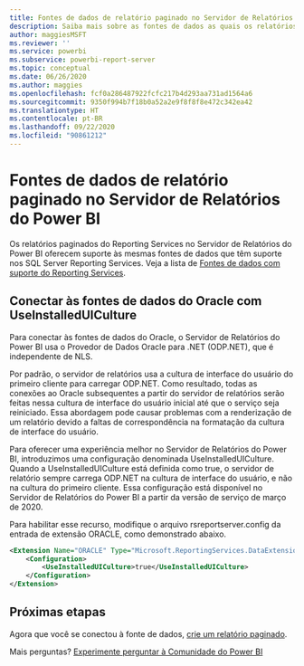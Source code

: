 ```yaml
---
title: Fontes de dados de relatório paginado no Servidor de Relatórios do Power BI
description: Saiba mais sobre as fontes de dados as quais os relatórios paginados (.rdl) podem se conectar no Servidor de Relatórios do Power BI.
author: maggiesMSFT
ms.reviewer: ''
ms.service: powerbi
ms.subservice: powerbi-report-server
ms.topic: conceptual
ms.date: 06/26/2020
ms.author: maggies
ms.openlocfilehash: fcf0a286487922fcfc217b4d293aa731ad1564a6
ms.sourcegitcommit: 9350f994b7f18b0a52a2e9f8f8f8e472c342ea42
ms.translationtype: HT
ms.contentlocale: pt-BR
ms.lasthandoff: 09/22/2020
ms.locfileid: "90861212"
---
```

# <a name="paginated-report-data-sources--in-power-bi-report-server"></a>Fontes de dados de relatório paginado no Servidor de Relatórios do Power BI
Os relatórios paginados do Reporting Services no Servidor de Relatórios do Power BI oferecem suporte às mesmas fontes de dados que têm suporte nos SQL Server Reporting Services. Veja a lista de [Fontes de dados com suporte do Reporting Services](/sql/reporting-services/report-data/data-sources-supported-by-reporting-services-ssrs).

## <a name="connect-to-oracle-data-sources-with-useinstalleduiculture"></a>Conectar às fontes de dados do Oracle com UseInstalledUICulture

Para conectar às fontes de dados do Oracle, o Servidor de Relatórios do Power BI usa o Provedor de Dados Oracle para .NET (ODP.NET), que é independente de NLS.

Por padrão, o servidor de relatórios usa a cultura de interface do usuário do primeiro cliente para carregar ODP.NET.  Como resultado, todas as conexões ao Oracle subsequentes a partir do servidor de relatórios serão feitas nessa cultura de interface do usuário inicial até que o serviço seja reiniciado.  Essa abordagem pode causar problemas com a renderização de um relatório devido a faltas de correspondência na formatação da cultura de interface do usuário.

Para oferecer uma experiência melhor no Servidor de Relatórios do Power BI, introduzimos uma configuração denominada UseInstalledUICulture. Quando a UseInstalledUICulture está definida como true, o servidor de relatório sempre carrega ODP.NET na cultura de interface do usuário, e não na cultura do primeiro cliente.
Essa configuração está disponível no Servidor de Relatórios do Power BI a partir da versão de serviço de março de 2020.

Para habilitar esse recurso, modifique o arquivo rsreportserver.config da entrada de extensão ORACLE, como demonstrado abaixo.
```xml
<Extension Name="ORACLE" Type="Microsoft.ReportingServices.DataExtensions.OracleClientConnectionWrapper,Microsoft.ReportingServices.DataExtensions">
    <Configuration>
        <UseInstalledUICulture>true</UseInstalledUICulture>
    </Configuration>
</Extension>
```

## <a name="next-steps"></a>Próximas etapas
Agora que você se conectou à fonte de dados, [crie um relatório paginado](quickstart-create-paginated-report.md).  


Mais perguntas? [Experimente perguntar à Comunidade do Power BI](https://community.powerbi.com/)